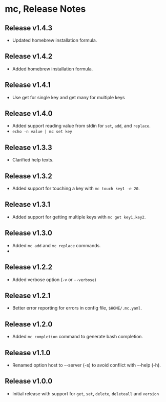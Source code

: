# mc, Release Notes

## Release v1.4.3

* Updated homebrew installation formula.

## Release v1.4.2

* Added homebrew installation formula.

## Release v1.4.1

* Use get for single key and get many for multiple keys

## Release v1.4.0

* Added support reading value from stdin for `set`, `add`, and `replace`.
* `echo -n value | mc set key`

## Release v1.3.3

* Clarified help texts.

## Release v1.3.2

* Added support for touching a key with `mc touch key1 -e 20`.

## Release v1.3.1

* Added support for getting multiple keys with `mc get key1,key2`.

## Release v1.3.0

* Added `mc add` and `mc replace` commands.
*
## Release v1.2.2

* Added verbose option (`-v` or `--verbose`)

## Release v1.2.1

* Better error reporting for errors in config file, `$HOME/.mc.yaml`.

## Release v1.2.0

* Added `mc completion` command to generate bash completion.

## Release v1.1.0

* Renamed option host to --server (-s) to avoid conflict with --help (-h).

## Release v1.0.0

* Initial release with support for `get`, `set`, `delete`, `deleteall` and
  `version`

